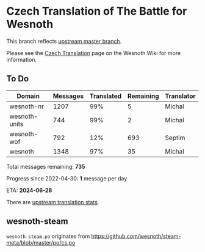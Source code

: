 # Czech Translation of The Battle for Wesnoth

This branch reflects [upstream master branch](https://github.com/wesnoth/wesnoth/tree/master).

Please see the [Czech Translation](https://wiki.wesnoth.org/CzechTranslation) page on the Wesnoth Wiki for more information.

## To Do

Domain | Messages | Translated | Remaining | Translator
------ | -------- | ---------- | --------- | ----------
wesnoth-nr | 1207 | 99% | 5 | Michal
wesnoth-units | 744 | 99% | 2 | Michal
wesnoth-wof | 792 | 12% | 693 | Septim
wesnoth | 1348 | 97% | 35 | Michal

Total messages remaining: **735**

Progress since 2022-04-30: **1** message per day

ETA: **2024-06-28**

There are [upstream translation stats](https://www.wesnoth.org/gettext/?view=langs&version=master&lang=cs).

## wesnoth-steam
`wesnoth-steam.po` originates from https://github.com/wesnoth/steam-meta/blob/master/po/cs.po
